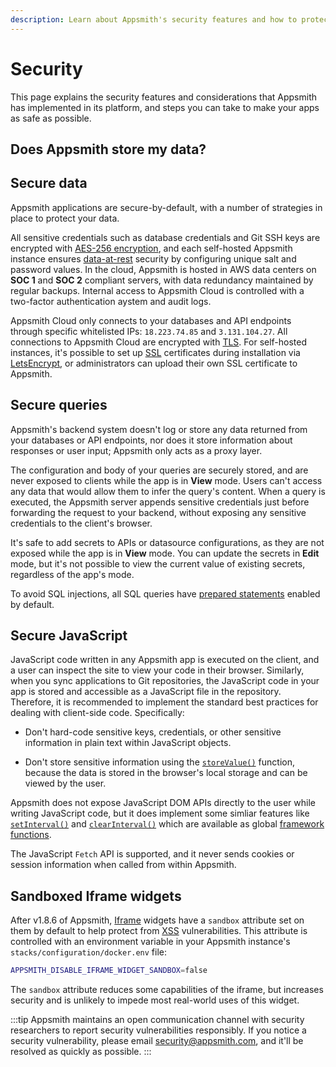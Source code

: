 ```yaml
---
description: Learn about Appsmith's security features and how to protect your data on the Appsmith platform.
---
```

# Security

This page explains the security features and considerations that Appsmith has implemented in its platform, and steps you can take to make your apps as safe as possible.

## Does Appsmith store my data?




## Secure data

Appsmith applications are secure-by-default, with a number of strategies in place to protect your data.

All sensitive credentials such as database credentials and Git SSH keys are encrypted with [AES-256 encryption](https://en.wikipedia.org/wiki/Advanced\_Encryption\_Standard), and each self-hosted Appsmith instance ensures [data-at-rest](https://en.wikipedia.org/wiki/Data\_at\_rest) security by configuring unique salt and password values. In the cloud, Appsmith is hosted in AWS data centers on **SOC 1** and **SOC 2** compliant servers, with data redundancy maintained by regular backups. Internal access to Appsmith Cloud is controlled with a two-factor authentication aystem and audit logs.

Appsmith Cloud only connects to your databases and API endpoints through specific whitelisted IPs: `18.223.74.85` and `3.131.104.27`. All connections to Appsmith Cloud are encrypted with [TLS](https://en.wikipedia.org/wiki/Public\_key\_certificate). For self-hosted instances, it's possible to set up [SSL](https://en.wikipedia.org/wiki/Public\_key\_certificate) certificates during installation via [LetsEncrypt](https://letsencrypt.org/), or administrators can upload their own SSL certificate to Appsmith.

## Secure queries

Appsmith's backend system doesn't log or store any data returned from your databases or API endpoints, nor does it store information about responses or user input; Appsmith only acts as a proxy layer.

The configuration and body of your queries are securely stored, and are never exposed to clients while the app is in **View** mode. Users can't access any data that would allow them to infer the query's content. When a query is executed, the Appsmith server appends sensitive credentials just before forwarding the request to your backend, without exposing any sensitive credentials to the client's browser.

It's safe to add secrets to APIs or datasource configurations, as they are not exposed while the app is in **View** mode. You can update the secrets in **Edit** mode, but it's not possible to view the current value of existing secrets, regardless of the app's mode.

To avoid SQL injections, all SQL queries have [prepared statements](/connect-data/concepts/how-to-use-prepared-statements) enabled by default.

## Secure JavaScript

JavaScript code written in any Appsmith app is executed on the client, and a user can inspect the site to view your code in their browser. Similarly, when you sync applications to Git repositories, the JavaScript code in your app is stored and accessible as a JavaScript file in the repository. Therefore, it is recommended to implement the standard best practices for dealing with client-side code. Specifically:

* Don't hard-code sensitive keys, credentials, or other sensitive information in plain text within JavaScript objects.

* Don't store sensitive information using the [`storeValue()`](/reference/appsmith-framework/widget-actions/store-value) function, because the data is stored in the browser's local storage and can be viewed by the user.

Appsmith does not expose JavaScript DOM APIs directly to the user while writing JavaScript code, but it does implement some simliar features like [`setInterval()`](/reference/appsmith-framework/widget-actions/intervals-time-events#setinterval) and [`clearInterval()`](/reference/appsmith-framework/widget-actions/intervals-time-events#clearinterval) which are available as global [framework functions](/reference/appsmith-framework/widget-actions).

The JavaScript `Fetch` API is supported, and it never sends cookies or session information when called from within Appsmith.

## Sandboxed Iframe widgets

After v1.8.6 of Appsmith, [Iframe](/reference/widgets/iframe/) widgets have a `sandbox` attribute set on them by default to help protect from [XSS](https://en.wikipedia.org/wiki/Cross-site_scripting) vulnerabilities. This attribute is controlled with an environment variable in your Appsmith instance's `stacks/configuration/docker.env` file:

```sh
APPSMITH_DISABLE_IFRAME_WIDGET_SANDBOX=false
```

The `sandbox` attribute reduces some capabilities of the iframe, but increases security and is unlikely to impede most real-world uses of this widget.

:::tip
Appsmith maintains an open communication channel with security researchers to report security vulnerabilities responsibly. If you notice a security vulnerability, please email [security@appsmith.com](mailto:security@appsmith.com), and it'll be resolved as quickly as possible.
:::
